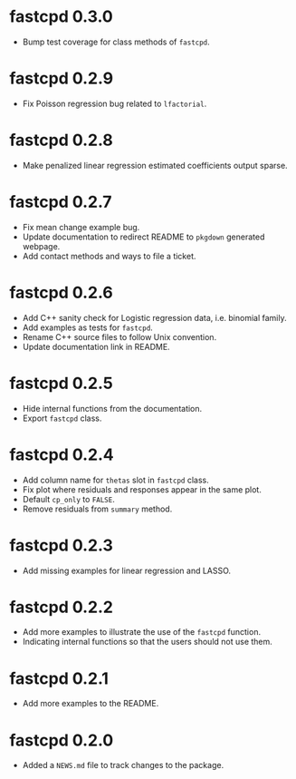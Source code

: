 # fastcpd 0.3.0

* Bump test coverage for class methods of `fastcpd`.

# fastcpd 0.2.9

* Fix Poisson regression bug related to `lfactorial`.

# fastcpd 0.2.8

* Make penalized linear regression estimated coefficients output sparse.

# fastcpd 0.2.7

* Fix mean change example bug.
* Update documentation to redirect README to `pkgdown` generated webpage.
* Add contact methods and ways to file a ticket.

# fastcpd 0.2.6

* Add C++ sanity check for Logistic regression data, i.e. binomial family.
* Add examples as tests for `fastcpd`.
* Rename C++ source files to follow Unix convention.
* Update documentation link in README.

# fastcpd 0.2.5

* Hide internal functions from the documentation.
* Export `fastcpd` class.

# fastcpd 0.2.4

* Add column name for `thetas` slot in `fastcpd` class.
* Fix plot where residuals and responses appear in the same plot.
* Default `cp_only` to `FALSE`.
* Remove residuals from `summary` method.

# fastcpd 0.2.3

* Add missing examples for linear regression and LASSO.

# fastcpd 0.2.2

* Add more examples to illustrate the use of the `fastcpd` function.
* Indicating internal functions so that the users should not use them.

# fastcpd 0.2.1

* Add more examples to the README.

# fastcpd 0.2.0

* Added a `NEWS.md` file to track changes to the package.
